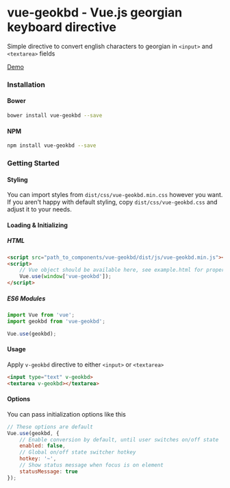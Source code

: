 # vue-geokbd - Vue.js georgian keyboard directive

Simple directive to convert english characters to georgian in `<input>` and `<textarea>` fields

[Demo](https://ns-uaomluarir.now.sh/)

### Installation

#### Bower
```bash
bower install vue-geokbd --save
```

#### NPM
```bash
npm install vue-geokbd --save
```

### Getting Started

#### Styling
You can import styles from ```dist/css/vue-geokbd.min.css``` however you want.
If you aren't happy with default styling, copy ```dist/css/vue-geokbd.css``` and adjust it to your needs.

#### Loading & Initializing
##### HTML
```html
<script src="path_to_components/vue-geokbd/dist/js/vue-geokbd.min.js"></script>
<script>
    // Vue object should be available here, see example.html for proper usage
    Vue.use(window['vue-geokbd']);
</script>
```

##### ES6 Modules
```js
import Vue from 'vue';
import geokbd from 'vue-geokbd';

Vue.use(geokbd);
```

#### Usage
Apply `v-geokbd` directive to either `<input>` or `<textarea>`
```html
<input type="text" v-geokbd>
<textarea v-geokbd></textarea>
```

#### Options
You can pass initialization options like this
```js
// These options are default
Vue.use(geokbd, {
    // Enable conversion by default, until user switches on/off state
    enabled: false,
    // Global on/off state switcher hotkey
    hotkey: '~',
    // Show status message when focus is on element
    statusMessage: true
});
```

